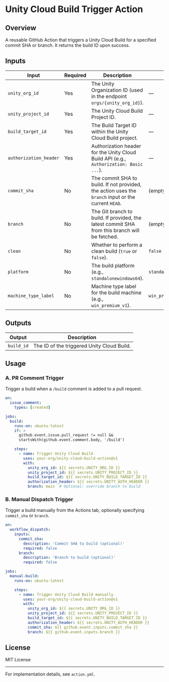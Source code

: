 # Unity Cloud Build Trigger Action

## Overview

A reusable GitHub Action that triggers a Unity Cloud Build for a specified commit SHA or branch. It returns the build ID upon success.

## Inputs

| Input                  | Required | Description                                                                                         | Default               |
| ---------------------- | -------- | --------------------------------------------------------------------------------------------------- | --------------------- |
| `unity_org_id`         | Yes      | The Unity Organization ID (used in the endpoint `orgs/{unity_org_id}`).                             | —                     |
| `unity_project_id`     | Yes      | The Unity Cloud Build Project ID.                                                                   | —                     |
| `build_target_id`      | Yes      | The Build Target ID within the Unity Cloud Build project.                                           | —                     |
| `authorization_header` | Yes      | Authorization header for the Unity Cloud Build API (e.g., `Authorization: Basic ...`).              | —                     |
| `commit_sha`           | No       | The commit SHA to build. If not provided, the action uses the `branch` input or the current `HEAD`. | (empty)               |
| `branch`               | No       | The Git branch to build. If provided, the latest commit SHA from this branch will be fetched.       | (empty)               |
| `clean`                | No       | Whether to perform a clean build (`true` or `false`).                                               | `false`               |
| `platform`             | No       | The build platform (e.g., `standalonewindows64`).                                                   | `standalonewindows64` |
| `machine_type_label`   | No       | Machine type label for the build machine (e.g., `win_premium_v1`).                                  | `win_premium_v1`      |

## Outputs

| Output     | Description                                |
| ---------- | ------------------------------------------ |
| `build_id` | The ID of the triggered Unity Cloud Build. |

## Usage

### A. PR Comment Trigger

Trigger a build when a `/build` comment is added to a pull request.

```yaml
on:
  issue_comment:
    types: [created]

jobs:
  build:
    runs-on: ubuntu-latest
    if: >
      github.event.issue.pull_request != null &&
      startsWith(github.event.comment.body, '/build')

    steps:
      - name: Trigger Unity Cloud Build
        uses: your-org/unity-cloud-build-action@v1
        with:
          unity_org_id: ${{ secrets.UNITY_ORG_ID }}
          unity_project_id: ${{ secrets.UNITY_PROJECT_ID }}
          build_target_id: ${{ secrets.UNITY_BUILD_TARGET_ID }}
          authorization_header: ${{ secrets.UNITY_AUTH_HEADER }}
          branch: main  # Optional: override branch to build
```

### B. Manual Dispatch Trigger

Trigger a build manually from the Actions tab, optionally specifying `commit_sha` or `branch`.

```yaml
on:
  workflow_dispatch:
    inputs:
      commit_sha:
        description: 'Commit SHA to build (optional)'
        required: false
      branch:
        description: 'Branch to build (optional)'
        required: false

jobs:
  manual-build:
    runs-on: ubuntu-latest

    steps:
      - name: Trigger Unity Cloud Build manually
        uses: your-org/unity-cloud-build-action@v1
        with:
          unity_org_id: ${{ secrets.UNITY_ORG_ID }}
          unity_project_id: ${{ secrets.UNITY_PROJECT_ID }}
          build_target_id: ${{ secrets.UNITY_BUILD_TARGET_ID }}
          authorization_header: ${{ secrets.UNITY_AUTH_HEADER }}
          commit_sha: ${{ github.event.inputs.commit_sha }}
          branch: ${{ github.event.inputs.branch }}
```

## License

MIT License

---

For implementation details, see `action.yml`.
